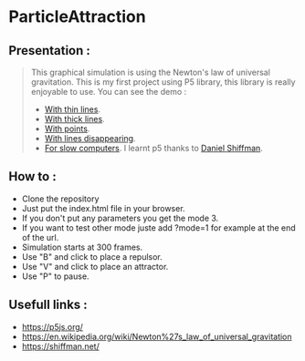 # ParticleAttraction

## Presentation :

>This graphical simulation is using the Newton's law of universal gravitation. This is my first project using P5 library, this library is really enjoyable to use. You can see the demo :
>- [With thin lines](https://hanzopgp.github.io/ParticleAttraction/?mode=1).
>- [With thick lines](https://hanzopgp.github.io/ParticleAttraction/?mode=2).
>- [With points](https://hanzopgp.github.io/ParticleAttraction/?mode=3).
>- [With lines disappearing](https://hanzopgp.github.io/ParticleAttraction/?mode=4).
>- [For slow computers](https://hanzopgp.github.io/ParticleAttraction/?mode=5).
>I learnt p5 thanks to [Daniel Shiffman](https://shiffman.net/).

## How to :

- Clone the repository
- Just put the index.html file in your browser.
- If you don't put any parameters you get the mode 3.
- If you want to test other mode juste add ?mode=1 for example at the end of the url.
- Simulation starts at 300 frames.
- Use "B" and click to place a repulsor.
- Use "V" and click to place an attractor.
- Use "P" to pause.

## Usefull links :

- https://p5js.org/
- https://en.wikipedia.org/wiki/Newton%27s_law_of_universal_gravitation
- https://shiffman.net/

